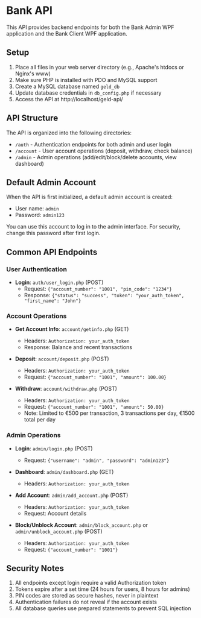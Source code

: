# Bank API

This API provides backend endpoints for both the Bank Admin WPF application and the Bank Client WPF application.

## Setup

1. Place all files in your web server directory (e.g., Apache's htdocs or Nginx's www)
2. Make sure PHP is installed with PDO and MySQL support
3. Create a MySQL database named `geld_db` 
4. Update database credentials in `db_config.php` if necessary
5. Access the API at http://localhost/geld-api/

## API Structure

The API is organized into the following directories:

- `/auth` - Authentication endpoints for both admin and user login
- `/account` - User account operations (deposit, withdraw, check balance)
- `/admin` - Admin operations (add/edit/block/delete accounts, view dashboard)

## Default Admin Account

When the API is first initialized, a default admin account is created:
- User name: `admin`
- Password: `admin123`

You can use this account to log in to the admin interface. For security, change this password after first login.

## Common API Endpoints

### User Authentication
- **Login**: `auth/user_login.php` (POST)
  - Request: `{"account_number": "1001", "pin_code": "1234"}`
  - Response: `{"status": "success", "token": "your_auth_token", "first_name": "John"}`

### Account Operations
- **Get Account Info**: `account/getinfo.php` (GET)
  - Headers: `Authorization: your_auth_token`
  - Response: Balance and recent transactions
  
- **Deposit**: `account/deposit.php` (POST)
  - Headers: `Authorization: your_auth_token`
  - Request: `{"account_number": "1001", "amount": 100.00}`
  
- **Withdraw**: `account/withdraw.php` (POST)
  - Headers: `Authorization: your_auth_token` 
  - Request: `{"account_number": "1001", "amount": 50.00}`
  - Note: Limited to €500 per transaction, 3 transactions per day, €1500 total per day

### Admin Operations
- **Login**: `admin/login.php` (POST)
  - Request: `{"username": "admin", "password": "admin123"}`
  
- **Dashboard**: `admin/dashboard.php` (GET)
  - Headers: `Authorization: your_auth_token`
  
- **Add Account**: `admin/add_account.php` (POST)
  - Headers: `Authorization: your_auth_token`
  - Request: Account details
  
- **Block/Unblock Account**: `admin/block_account.php` or `admin/unblock_account.php` (POST)
  - Headers: `Authorization: your_auth_token`
  - Request: `{"account_number": "1001"}`

## Security Notes

1. All endpoints except login require a valid Authorization token
2. Tokens expire after a set time (24 hours for users, 8 hours for admins)
3. PIN codes are stored as secure hashes, never in plaintext
4. Authentication failures do not reveal if the account exists
5. All database queries use prepared statements to prevent SQL injection